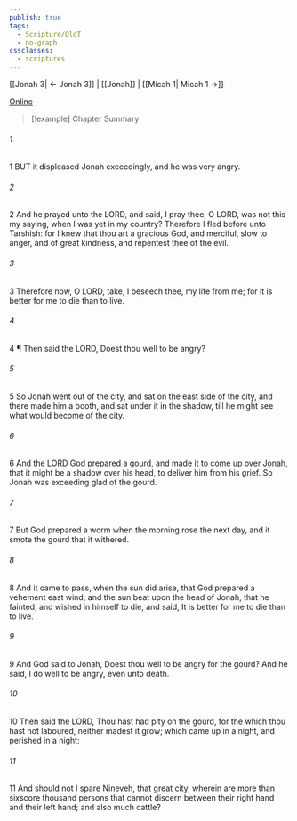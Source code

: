 ```yaml
---
publish: true
tags:
  - Scripture/OldT
  - no-graph
cssclasses:
  - scriptures
---
```

[[Jonah 3| ← Jonah 3]] | [[Jonah]] | [[Micah 1| Micah 1 →]]

[Online](https://churchofjesuschrist.org/study/scriptures/ot/jonah/4?lang=eng)

>[!example] Chapter Summary
>
###### 1
1 BUT it displeased Jonah exceedingly, and he was very angry.
###### 2
2 And he prayed unto the LORD, and said, I pray thee, O LORD, was not this my saying, when I was yet in my country?  Therefore I fled before unto Tarshish: for I knew that thou art a gracious God, and merciful, slow to anger, and of great kindness, and repentest thee of the evil.
###### 3
3 Therefore now, O LORD, take, I beseech thee, my life from me; for it is better for me to die than to live.
###### 4
4 ¶ Then said the LORD, Doest thou well to be angry?
###### 5
5 So Jonah went out of the city, and sat on the east side of the city, and there made him a booth, and sat under it in the shadow, till he might see what would become of the city.
###### 6
6 And the LORD God prepared a gourd, and made it to come up over Jonah, that it might be a shadow over his head, to deliver him from his grief.  So Jonah was exceeding glad of the gourd.
###### 7
7 But God prepared a worm when the morning rose the next day, and it smote the gourd that it withered.
###### 8
8 And it came to pass, when the sun did arise, that God prepared a vehement east wind; and the sun beat upon the head of Jonah, that he fainted, and wished in himself to die, and said, It is better for me to die than to live.
###### 9
9 And God said to Jonah, Doest thou well to be angry for the gourd?  And he said, I do well to be angry, even unto death.
###### 10
10 Then said the LORD, Thou hast had pity on the gourd, for the which thou hast not laboured, neither madest it grow; which came up in a night, and perished in a night:
###### 11
11 And should not I spare Nineveh, that great city, wherein are more than sixscore thousand persons that cannot discern between their right hand and their left hand; and also much cattle?



